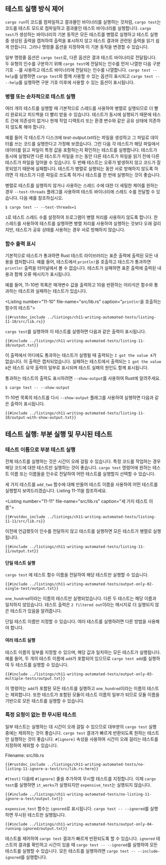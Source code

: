 ## 테스트 실행 방식 제어

`cargo run`이 코드를 컴파일하고 결과물인 바이너리를 실행하는 것처럼,
`cargo test`는 코드를 테스트 모드로 컴파일하고 결과물인 테스트 바이너리를 실행합니다.
`cargo test`가 생성하는 바이너리의 기본 동작은 모든 테스트를 병렬로 실행하고 테스트 실행 중 생성된 출력을 캡처하여 출력을 표시하지 않고 테스트 결과와 관련된 출력을 읽기 쉽게 만듭니다.
그러나 명령줄 옵션을 지정하여 이 기본 동작을 변경할 수 있습니다.

일부 명령줄 옵션은 `cargo test`로, 다른 옵션은 결과 테스트 바이너리로 전달됩니다. 두 유형의 인수를 구분하기 위해 `cargo test`에 전달되는 인수를 먼저 나열한 다음 구분 기호 `--`를 사용하고 테스트 바이너리에 전달되는 인수를 나열합니다. `cargo test --help`를 실행하면 `cargo test`와 함께 사용할 수 있는 옵션이 표시되고 `cargo test -- --help`를 실행하면 구분 기호 이후에 사용할 수 있는 옵션이 표시됩니다.

### 병렬 또는 순차적으로 테스트 실행

여러 개의 테스트를 실행할 때 기본적으로 스레드를 사용하여 병렬로 실행되므로 더 빨리 완료되고 피드백을 더 빨리 받을 수 있습니다. 테스트가 동시에 실행되기 때문에 테스트 간에 의존성이 없거나 현재 작업 디렉토리 또는 환경 변수와 같은 공유 상태에 의존하지 않도록 해야 합니다.

예를 들어 각 테스트가 디스크에 *test-output.txt*라는 파일을 생성하고 그 파일로 데이터를 쓰는 코드를 실행한다고 가정해 보겠습니다. 그런 다음 각 테스트가 해당 파일에서 데이터를 읽고 파일이 특정 값을 포함하는지 확인하는 테스트를 실행합니다. 테스트가 동시에 실행되면 다른 테스트가 파일을 쓰는 동안 다른 테스트가 파일을 읽기 전에 다른 테스트가 파일을 덮어쓸 수 있습니다. 두 번째 테스트는 오류가 발생하지 않고 코드가 잘못되었기 때문에 실패합니다. 테스트가 병렬로 실행되는 동안 서로 방해하지 않도록 하려면 각 테스트가 다른 파일로 쓰도록 하거나 테스트를 한 번에 실행하는 것이 좋습니다.

병렬로 테스트를 실행하지 않거나 사용하는 스레드 수에 대한 더 세밀한 제어를 원하는 경우 `--test-threads` 플래그를 사용하여 테스트 바이너리에 스레드 수를 전달할 수 있습니다. 다음 예를 참조하십시오.

```console
$ cargo test -- --test-threads=1
```

`1`로 테스트 스레드 수를 설정하여 프로그램이 병렬 처리를 사용하지 않도록 합니다. 한 스레드를 사용하여 테스트를 실행하면 병렬 처리를 사용하여 실행하는 것보다 오래 걸리지만, 테스트가 공유 상태를 사용하는 경우 서로 방해하지 않습니다.

### 함수 출력 표시

기본적으로 테스트가 통과하면 Rust 테스트 라이브러리는 표준 출력에 출력된 모든 내용을 캡처합니다. 예를 들어, 테스트에서 `println!`을 호출하고 테스트가 통과하면 `println!` 출력을 터미널에서 볼 수 없습니다. 테스트가 실패하면 표준 출력에 출력된 내용과 함께 오류 메시지가 표시됩니다.

예를 들어, 11-10번 목록은 매개변수 값을 출력하고 10을 반환하는 어리석은 함수와 통과하는 테스트와 실패하는 테스트가 있습니다.

<Listing number=\"11-10\" file-name=\"src/lib.rs\" caption=\"`println!`을 호출하는 함수의 테스트\">

```rust,panics,noplayground
{{#rustdoc_include ../listings/ch11-writing-automated-tests/listing-11-10/src/lib.rs}}
```

</Listing>

`cargo test`를 실행하여 이 테스트를 실행하면 다음과 같은 출력이 표시됩니다.

```console
{{#include ../listings/ch11-writing-automated-tests/listing-11-10/output.txt}}
```

이 출력에서 어디에도 통과하는 테스트가 실행될 때 출력되는 `I got the value 4`가 없습니다. 이 출력은 캡처되었습니다. 실패하는 테스트에서 출력되는 `I got the value 8`은 테스트 요약 출력의 일부로 표시되며 테스트 실패의 원인도 함께 표시됩니다.

통과하는 테스트의 출력도 표시하려면 `--show-output`를 사용하여 Rust에 알려주세요.

```console
$ cargo test -- --show-output
```

11-10번 목록의 테스트를 다시 `--show-output` 플래그를 사용하여 실행하면 다음과 같은 출력이 표시됩니다.

```console
{{#include ../listings/ch11-writing-automated-tests/listing-11-10/output-with-show-output.txt}}
```

## 테스트 실행: 부분 실행 및 무시된 테스트


### 테스트 이름으로 부분 테스트 실행

 전체 테스트를 실행하는 것은 시간이 오래 걸릴 수 있습니다. 특정 코드를 작업하는 경우 해당 코드에 대한 테스트만 실행하는 것이 좋습니다. `cargo test` 명령어에 원하는 테스트 이름 또는 이름들을 인수로 전달하여 어떤 테스트를 실행할지 선택할 수 있습니다.

 세 가지 테스트를 `add_two` 함수에 대해 만들어 테스트 이름을 사용하여 어떤 테스트를 실행할지 보여드리겠습니다. Listing 11-11을 참조하세요.

<Listing number=\"11-11\" file-name=\"src/lib.rs\" caption=\"세 가지 테스트 이름\">

```rust,noplayground
{{#rustdoc_include ../listings/ch11-writing-automated-tests/listing-11-11/src/lib.rs}}
```

</Listing>

 이전에 언급했듯이 인수를 전달하지 않고 테스트를 실행하면 모든 테스트가 병렬로 실행됩니다.

```console
{{#include ../listings/ch11-writing-automated-tests/listing-11-11/output.txt}}
```

#### 단일 테스트 실행

 `cargo test` 에 테스트 함수 이름을 전달하여 해당 테스트만 실행할 수 있습니다.

```console
{{#include ../listings/ch11-writing-automated-tests/output-only-02-single-test/output.txt}}
```

 `one_hundred`이라는 이름의 테스트만 실행되었습니다. 다른 두 테스트는 해당 이름과 일치하지 않았습니다. 테스트 출력은 `2 filtered out`이라는 메시지로 더 실행되지 않은 테스트가 있음을 알려줍니다.

 단일 테스트 이름만 지정할 수 있습니다. 여러 테스트를 실행하려면 다른 방법을 사용해야 합니다.

#### 여러 테스트 실행

 테스트 이름의 일부를 지정할 수 있으며, 해당 값과 일치하는 모든 테스트가 실행됩니다. 예를 들어, 두 개의 테스트 이름에 `add`가 포함되어 있으므로 `cargo test add`를 실행하여 두 테스트를 실행할 수 있습니다.

```console
{{#include ../listings/ch11-writing-automated-tests/output-only-03-multiple-tests/output.txt}}
```

 이 명령어는 `add`가 포함된 모든 테스트를 실행하고 `one_hundred`이라는 이름의 테스트는 제외합니다. 또한 테스트가 포함된 모듈이 테스트 이름의 일부가 되므로 모듈 이름을 기반으로 모든 테스트를 실행할 수 있습니다.

### 특정 요청이 없는 한 무시된 테스트

 일부 테스트는 실행하는 데 시간이 오래 걸릴 수 있으므로 대부분의 `cargo test` 실행 중에는 제외하는 것이 좋습니다. `cargo test` 결과가 빠르게 반환되도록 원하는 테스트만 실행하는 것이 좋습니다. `#[ignore]` 속성을 사용하여 시간이 오래 걸리는 테스트를 지정하여 제외할 수 있습니다.

Filename: src/lib.rs

```rust,noplayground
{{#rustdoc_include ../listings/ch11-writing-automated-tests/no-listing-11-ignore-a-test/src/lib.rs:here}}
```

 `#[test]` 다음에 `#[ignore]` 줄을 추가하여 무시할 테스트를 지정합니다. 이제 `cargo test`를 실행하면 `it_works`가 실행되지만 `expensive_test`는 실행되지 않습니다.

```console
{{#include ../listings/ch11-writing-automated-tests/no-listing-11-ignore-a-test/output.txt}}
```

 `expensive_test` 함수는 `ignored`로 표시됩니다. `cargo test -- --ignored`를 실행하면 무시된 테스트만 실행됩니다.

```console
{{#include ../listings/ch11-writing-automated-tests/output-only-04-running-ignored/output.txt}}
```

 테스트를 제어하여 `cargo test` 결과가 빠르게 반환되도록 할 수 있습니다. `ignored` 테스트의 결과를 확인하고 시간이 있을 때 `cargo test -- --ignored`를 실행하여 모든 테스트를 실행할 수 있습니다. 모든 테스트를 실행하려면 `cargo test -- --include-ignored`를 실행합니다.
